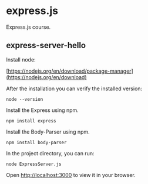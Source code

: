 # express.js
Express.js course.

## express-server-hello

Install node:

[https://nodejs.org/en/download/package-manager](https://nodejs.org/en/download)

After the installation you can verify the installed version:

	node --version

Install the Express using npm.
	
	npm install express
	
Install the Body-Parser using npm.
	
	npm install body-parser

In the project directory, you can run:

	node ExpressServer.js

Open [http://localhost:3000](http://localhost:3000) to view it in your browser.
